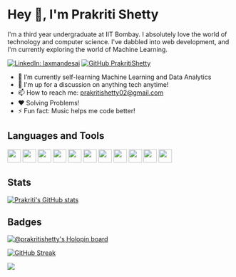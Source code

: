 <!-- # Hey <img src="https://raw.githubusercontent.com/MartinHeinz/MartinHeinz/master/wave.gif" width="30px">, I'm Prakriti Shetty!
 -->
 # Hey 👋, I'm Prakriti Shetty
I'm a third year undergraduate at IIT Bombay. I absolutely love the world of technology and computer science. I've dabbled into web development, and I'm currently exploring the world of Machine Learning.

[![LinkedIn: laxmandesai](https://img.shields.io/badge/-PrakritiShetty-blue?style=flat-square&logo=Linkedin&logoColor=white&link=https://www.linkedin.com/in/prakriti-shetty-0533991b9/)](https://www.linkedin.com/in/prakriti-shetty-0533991b9/)
[![GitHub PrakritiShetty](https://img.shields.io/github/followers/PrakritiShetty?label=follow&style=social)](https://github.com/PrakritiShetty)

- 🌱 I’m currently self-learning Machine Learning and Data Analytics
- 💬 I'm up for a discussion on anything tech anytime!
- 📫 How to reach me: [prakritishetty02@gmail.com](mailto:prakritishetty02@gmail.com)
- ❤️ Solving Problems!
- ⚡ Fun fact: Music helps me code better!

## Languages and Tools

<code><img height="30" src="https://img.shields.io/badge/-JavaScript-F7DF1E?logo=javascript&logoColor=white&style=plastic"></code>
<code><img height="30" src="https://img.shields.io/badge/-ReactJs-61DAFB?logo=react&logoColor=white&style=plastic"></code>
<code><img height="30" src="https://img.shields.io/badge/-Python-3776AB?logo=python&logoColor=white&style=plastic"></code>
<code><img height="30" src="https://img.shields.io/badge/-Django-092E20?logo=django&logoColor=white&style=plastic"></code>
<code><img height="30" src="https://img.shields.io/badge/-Git-F05032?logo=git&logoColor=white&style=plastic"></code>
<code><img height="30" src="https://img.shields.io/badge/-HTML5-E34F26?logo=html5&logoColor=white&style=plastic"></code>
<code><img height="30" src="https://img.shields.io/badge/-CSS3-1572B6?logo=css3&logoColor=white&style=plastic"></code>
<code><img height="30" src="https://img.shields.io/badge/-MySQL-4479A1?logo=mysql&logoColor=white&style=plastic"></code>
<code><img height="30" src="https://img.shields.io/badge/-C++-00599C?logo=c++&logoColor=white&style=plastic"></code>
<code><img height="30" src="https://img.shields.io/badge/-Markdown-000000?logo=markdown&logoColor=white&style=plastic"></code>
<code><img height="30" src="https://img.shields.io/badge/-JupyterNotebook-F37626?logo=jupyter&logoColor=white&style=plastic"></code>

<!-- 
[![Top Langs](https://github-readme-stats.vercel.app/api/top-langs/?username=PrakritiShetty&layout=compact&theme=onedark)](https://github.com/PrakritiShetty/github-readme-stats) -->

## Stats

[![Prakriti's GitHub stats](https://github-readme-stats.vercel.app/api?username=PrakritiShetty&show_icons=true&count_private=true&theme=tokyonight&include_all_commits=true)](https://github.com/PrakritiShetty/)

## Badges
[![@prakritishetty's Holopin board](https://holopin.me/prakritishetty)](https://holopin.io/@prakritishetty)

[![GitHub Streak](https://github-readme-streak-stats.herokuapp.com?user=PrakritiShetty&theme=tokyonight&hide_border=true&date_format=M%20j%5B%2C%20Y%5D&include_all_commits=true)](https://github.com/PrakritiShetty/)

![](https://hit.yhype.me/github/profile?user_id=63250453)

